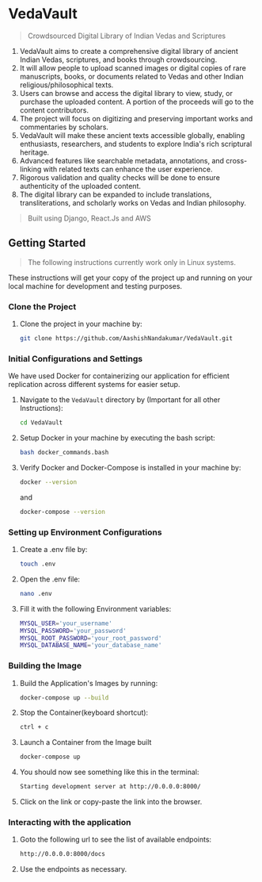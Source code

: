 # VedaVault

> Crowdsourced Digital Library of Indian Vedas and Scriptures

1. VedaVault aims to create a comprehensive digital library of ancient Indian Vedas, scriptures, and books through
   crowdsourcing.
2. It will allow people to upload scanned images or digital copies of rare manuscripts, books, or documents related to
   Vedas and other Indian religious/philosophical texts.
3. Users can browse and access the digital library to view, study, or purchase the uploaded content. A portion of the
   proceeds will go to the content contributors.
4. The project will focus on digitizing and preserving important works and commentaries by scholars.
5. VedaVault will make these ancient texts accessible globally, enabling enthusiasts, researchers, and students to
   explore India's rich scriptural heritage.
6. Advanced features like searchable metadata, annotations, and cross-linking with related texts can enhance the user
   experience.
7. Rigorous validation and quality checks will be done to ensure authenticity of the uploaded content.
8. The digital library can be expanded to include translations, transliterations, and scholarly works on Vedas and
   Indian philosophy.

> Built using Django, React.Js and AWS

## Getting Started
> The following instructions currently work only in Linux systems.

These instructions will get your copy of the project up and running on your local machine for development and testing
purposes.

### Clone the Project

1. Clone the project in your machine by:

   ```bash
   git clone https://github.com/AashishNandakumar/VedaVault.git
   ```

### Initial Configurations and Settings

We have used Docker for containerizing our application for efficient replication across different systems for easier
setup.

1. Navigate to the `VedaVault` directory by (Important for all other Instructions):
    ```bash
    cd VedaVault
    ```
2. Setup Docker in your machine by executing the bash script:
    ```bash
   bash docker_commands.bash
   ```
3. Verify Docker and Docker-Compose is installed in your machine by:
   ```bash
   docker --version
    ```
   and
    ```bash
   docker-compose --version
    ```

### Setting up Environment Configurations

1. Create a .env file by:
    ```bash
   touch .env
    ```

2. Open the .env file:
    ```bash
   nano .env
    ```
3. Fill it with the following Environment variables:
    ```bash
    MYSQL_USER='your_username'
    MYSQL_PASSWORD='your_password'
    MYSQL_ROOT_PASSWORD='your_root_password'
    MYSQL_DATABASE_NAME='your_database_name'
    ```

### Building the Image

1. Build the Application's Images by running:
    ```bash
    docker-compose up --build
    ```
2. Stop the Container(keyboard shortcut):
    ```bash
    ctrl + c
    ```
3. Launch a Container from the Image built
   ```bash
   docker-compose up
   ```
   
4. You should now see something like this in the terminal:

   ```bash
   Starting development server at http://0.0.0.0:8000/
   ```

5. Click on the link or copy-paste the link into the browser.

### Interacting with the application

1. Goto the following url to see the list of available endpoints:
   ```bash
   http://0.0.0.0:8000/docs
   ```

2. Use the endpoints as necessary.
